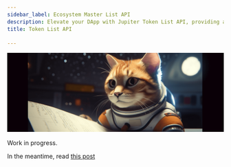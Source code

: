 ```yaml
---
sidebar_label: Ecosystem Master List API
description: Elevate your DApp with Jupiter Token List API, providing access to validated, liquidity-backed tokens for safer trading.
title: Token List API

---
```


<head>
    <title>Jupiter Token List API: Verified DApp Tokens Overview</title>
    <meta name="twitter:card" content="summary" />
</head>

![cat_list](./cat_list.png)

Work in progress.

In the meantime, read [this post](https://www.jupresear.ch/t/ecosystem-master-token-list/19786)